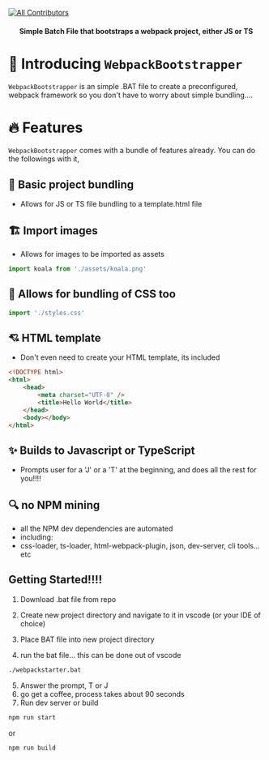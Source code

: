 
<!-- ALL-CONTRIBUTORS-BADGE:START - Do not remove or modify this section -->
[![All Contributors](https://img.shields.io/badge/all_contributors-5-orange.svg?style=flat-square)](#contributors-)
<!-- ALL-CONTRIBUTORS-BADGE:END -->

<h4 align="center">Simple Batch File that bootstraps a webpack project, either JS or TS</h4>

# 👋 Introducing `WebpackBootstrapper`

`WebpackBootstrapper` is an simple .BAT file to create a preconfigured, webpack framework so you don't have to worry about simple bundling....

# 🔥 Features
`WebpackBootstrapper` comes with a bundle of features already. You can do the followings with it,

## 🔢 Basic project bundling
 - Allows for JS or TS file bundling to a template.html file

## 🏗️ Import images
- Allows for images to be imported as assets

```js
import koala from './assets/koala.png'
```

## 📢 Allows for bundling of CSS too

```js
import './styles.css'
```

## 💘 HTML template
- Don't even need to create your HTML template, its included

```html
<!DOCTYPE html>
<html>
    <head>
        <meta charset="UTF-8" />
        <title>Hello World</title>
    </head>
    <body></body>
</html>
```

## ✨ Builds to Javascript or TypeScript
- Prompts user for a 'J' or a 'T' at the beginning, and does all the rest for you!!!!

## 🔍 no NPM mining
- all the NPM dev dependencies are automated
 - including:
  - css-loader, ts-loader, html-webpack-plugin, json, dev-server, cli tools... etc 

## Getting Started!!!!
1. Download .bat file from repo

2. Create new project directory and navigate to it in vscode (or your IDE of choice)

3. Place BAT file into new project directory

4. run the bat file... this can be done out of vscode

```bash
./webpackstarter.bat
```

5. Answer the prompt, T or J
6. go get a coffee, process takes about 90 seconds
7. Run dev server or build

```bash
npm run start
```
or
```bash
npm run build
```
